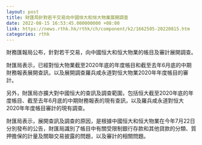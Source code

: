 ```yaml
---
layout: post
title: 財匯局針對若干交易向中國恒大和恒大物業展開調查
date: 2022-08-15 16:53:45.000000000 +08:00
link: https://news.rthk.hk/rthk/ch/component/k2/1662505-20220815.htm
categories: rthk
---
```


財務匯報局公布，針對若干交易，向中國恒大和恒大物業的帳目及審計展開調查。

財匯局表示，已經對恒大物業截至2020年底的年度帳目和截至去年6月底的中期財務報表展開查訊，以及展開調查羅兵咸永道對恒大物業2020年年度帳目的審計。

另外，財匯局亦擴大對中國恒大的查訊及調查範圍，包括恒大截至2020年底的年度帳目、截至去年6月底的中期財務報表的現有查訊，以及羅兵咸永道對恒大2020年年度帳目審計的現有調查。

財匯局表示，展開查訊及調查的原因，是根據中國恒大和恒大物業在今年7月22日分別發布的公告，財匯局識別了帳目中有關受限制銀行存款和其他貸款的分類、質押擔保的計量及關聯交易披露的問題，以及審計的相關問題。
